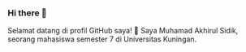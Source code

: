 ### Hi there 👋
Selamat datang di profil GitHub saya! 👋 Saya Muhamad Akhirul Sidik, seorang mahasiswa semester 7 di Universitas Kuningan.

<!--
**rulrul18/rulrul18** is a ✨ _special_ ✨ repository because its `README.md` (this file) appears on your GitHub profile.

Here are some ideas to get you started:

- 🔭 I’m currently working on ...
- 🌱 I’m currently learning ...
- 👯 I’m looking to collaborate on ...
- 🤔 I’m looking for help with ...
- 💬 Ask me about ...
- 📫 How to reach me: ...
- 😄 Pronouns: ...
- ⚡ Fun fact: ...
-->
